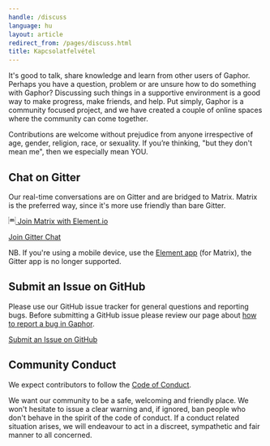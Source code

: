 ```yaml
---
handle: /discuss
language: hu
layout: article
redirect_from: /pages/discuss.html
title: Kapcsolatfelvétel
---
```


It's good to talk, share knowledge and learn from other users of
Gaphor. Perhaps you have a question, problem or are unsure how to do
something with Gaphor? Discussing such things in a supportive environment is
a good way to make progress, make friends, and help. Put simply, Gaphor is a
community focused project, and we have created a couple of online spaces
where the community can come together.

Contributions are welcome without prejudice from anyone irrespective of age,
gender, religion, race, or sexuality. If you’re thinking, "but they don't
mean me", then we especially mean YOU.

## Chat on Gitter

Our real-time conversations are on Gitter and are bridged to Matrix.  Matrix
is the preferred way, since it's more use friendly than bare Gitter.

[<img src="/images/matrix_org.svg" alt="matrix.org" style="height: 1em" /> Join Matrix with Element.io](https://app.element.io/#/room/#gaphor_Lobby:gitter.im)

[<i class="fab fa-gitter"></i> Join Gitter Chat](https://gitter.im/gaphor/lobby)

NB. If you're using a mobile device, use the [Element
app](https://element.io/get-started) (for Matrix), the Gitter app is no
longer supported.

## Submit an Issue on GitHub

Please use our GitHub issue tracker for general questions and reporting bugs.
Before submitting a GitHub issue please review our page about
<a href="../tutorials/report-bugs">how to report a bug in Gaphor</a>.

[<i class="fab fa-github"></i> Submit an Issue on GitHub](https://github.com/gaphor/gaphor/issues)

## Community Conduct

We expect contributors to follow the [Code of
Conduct](https://github.com/gaphor/gaphor/blob/master/CODE_OF_CONDUCT.md).

We want our community to be a safe, welcoming and friendly place.  We won't
hesitate to issue a clear warning and, if ignored, ban people who don't
behave in the spirit of the code of conduct. If a conduct related situation
arises, we will endeavour to act in a discreet, sympathetic and fair manner
to all concerned.
